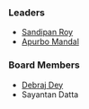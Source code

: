 
### Leaders
* [Sandipan Roy](mailto:sandipan.roy@owasp.org)
* [Apurbo Mandal](mailto:apurbo.mandal@owasp.org) 

### Board Members
* [Debraj Dey](mailto:debrajdey.official@gmail.com)
* Sayantan Datta

